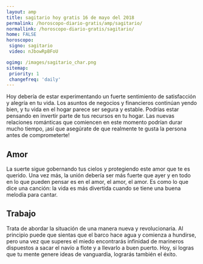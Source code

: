 ```yaml
---
layout: amp
title: sagitario hoy gratis 16 de mayo del 2018 
permalink: /horoscopo-diario-gratis/amp/sagitario/
normallink: /horoscopo-diario-gratis/sagitario/
home: FALSE
horoscopo:
 signo: sagitario
 video: nJbowRpBFoU

ogimg: /images/sagitario_char.png
sitemap:
 priority: 1
 changefreq: 'daily'
---
```



Hoy debería de estar experimentando un fuerte sentimiento de satisfacción y alegría en tu vida. Los asuntos de negocios y financieros continúan yendo bien, y tu vida en el hogar parece ser segura y estable. Podrías estar pensando en invertir parte de tus recursos en tu hogar. Las nuevas relaciones románticas que comiencen en este momento podrían durar mucho tiempo, ¡así que asegúrate de que realmente te gusta la persona antes de comprometerte!

## Amor

La suerte sigue gobernando tus cielos y protegiendo este amor que te es querido. Una vez más, la unión debería ser más fuerte que ayer y en todo en lo que pueden pensar es en el amor, el amor, el amor. Es como lo que dice una canción: la vida es más divertida cuando se tiene una buena melodía para cantar.

## Trabajo

Trata de abordar la situación de una manera nueva y revolucionaria. Al principio puede que sientas que el barco hace agua y comienza a hundirse, pero una vez que superes el miedo encontrarás infinidad de marineros dispuestos a sacar el navío a flote y a llevarlo a buen puerto. Hoy, si logras que tu mente genere ideas de vanguardia, lograrás también el éxito.
